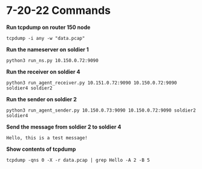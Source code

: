 # 7-20-22 Commands

**Run tcpdump on router 150 node**
```
tcpdump -i any -w "data.pcap"  
```
**Run the nameserver on soldier 1**
```
python3 run_ns.py 10.150.0.72:9090
```
**Run the receiver on soldier 4**
```
python3 run_agent_receiver.py 10.151.0.72:9090 10.150.0.72:9090 soldier4 soldier2
```
**Run the sender on soldier 2**
```
python3 run_agent_sender.py 10.150.0.73:9090 10.150.0.72:9090 soldier2 soldier4
```
**Send the message from soldier 2 to soldier 4**
```
Hello, this is a test message!
```
**Show contents of tcpdump**
```
tcpdump -qns 0 -X -r data.pcap | grep Hello -A 2 -B 5
```
